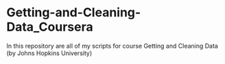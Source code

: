 # Getting-and-Cleaning-Data_Coursera
In this repository are all of my scripts for course Getting and Cleaning Data (by Johns Hopkins University)

